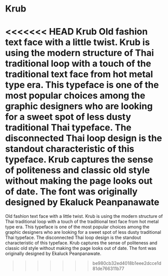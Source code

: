 # Krub
<<<<<<< HEAD
Krub
Old fashion text face with a little twist. Krub is using the modern structure of Thai traditional loop with a touch of the traditional text face from hot metal type era. This typeface is one of the most popular choices among the graphic designers who are looking for a sweet spot of less dusty traditional Thai typeface. The disconnected Thai loop design is the standout characteristic of this typeface. Krub captures the sense of politeness and classic old style without making the page looks out of date. The font was originally designed by Ekaluck Peanpanawate
=======
Old fashion text face with a little twist. Krub is using the modern structure of Thai traditional loop with a touch of the traditional text face from hot metal type era. This typeface is one of the most popular choices among the graphic designers who are looking for a sweet spot of less dusty traditional Thai typeface. The disconnected Thai loop design is the standout characteristic of this typeface. Krub captures the sense of politeness and classic old style without making the page looks out of date. The font was originally designed by Ekaluck Peanpanawate.
>>>>>>> be980cb32ed4018b1eee2dcce1d81de766311b77
